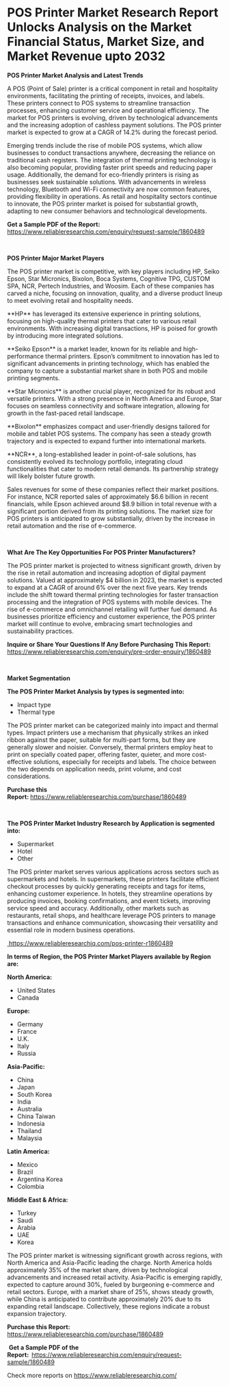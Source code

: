 <p><h1>POS Printer Market Research Report Unlocks Analysis on the Market Financial Status, Market Size, and Market Revenue upto 2032</h1></p><p><strong>POS Printer Market Analysis and Latest Trends</strong></p>
<p><p>A POS (Point of Sale) printer is a critical component in retail and hospitality environments, facilitating the printing of receipts, invoices, and labels. These printers connect to POS systems to streamline transaction processes, enhancing customer service and operational efficiency. The market for POS printers is evolving, driven by technological advancements and the increasing adoption of cashless payment solutions. The POS printer market is expected to grow at a CAGR of 14.2% during the forecast period.</p><p>Emerging trends include the rise of mobile POS systems, which allow businesses to conduct transactions anywhere, decreasing the reliance on traditional cash registers. The integration of thermal printing technology is also becoming popular, providing faster print speeds and reducing paper usage. Additionally, the demand for eco-friendly printers is rising as businesses seek sustainable solutions. With advancements in wireless technology, Bluetooth and Wi-Fi connectivity are now common features, providing flexibility in operations. As retail and hospitality sectors continue to innovate, the POS printer market is poised for substantial growth, adapting to new consumer behaviors and technological developments.</p></p>
<p><strong>Get a Sample PDF of the Report:&nbsp;</strong> <a href="https://www.reliableresearchiq.com/enquiry/request-sample/1860489?utm_campaign=3513&utm_medium=2&utm_source=Github&utm_content=ia&utm_term=08042025&utm_id=pos-printer">https://www.reliableresearchiq.com/enquiry/request-sample/1860489</a></p>
<p>&nbsp;</p>
<p><strong>POS Printer Major Market Players</strong></p>
<p><p>The POS printer market is competitive, with key players including HP, Seiko Epson, Star Micronics, Bixolon, Boca Systems, Cognitive TPG, CUSTOM SPA, NCR, Pertech Industries, and Woosim. Each of these companies has carved a niche, focusing on innovation, quality, and a diverse product lineup to meet evolving retail and hospitality needs.</p><p>**HP** has leveraged its extensive experience in printing solutions, focusing on high-quality thermal printers that cater to various retail environments. With increasing digital transactions, HP is poised for growth by introducing more integrated solutions.</p><p>**Seiko Epson** is a market leader, known for its reliable and high-performance thermal printers. Epson’s commitment to innovation has led to significant advancements in printing technology, which has enabled the company to capture a substantial market share in both POS and mobile printing segments.</p><p>**Star Micronics** is another crucial player, recognized for its robust and versatile printers. With a strong presence in North America and Europe, Star focuses on seamless connectivity and software integration, allowing for growth in the fast-paced retail landscape.</p><p>**Bixolon** emphasizes compact and user-friendly designs tailored for mobile and tablet POS systems. The company has seen a steady growth trajectory and is expected to expand further into international markets.</p><p>**NCR**, a long-established leader in point-of-sale solutions, has consistently evolved its technology portfolio, integrating cloud functionalities that cater to modern retail demands. Its partnership strategy will likely bolster future growth.</p><p>Sales revenues for some of these companies reflect their market positions. For instance, NCR reported sales of approximately $6.6 billion in recent financials, while Epson achieved around $8.9 billion in total revenue with a significant portion derived from its printing solutions. The market size for POS printers is anticipated to grow substantially, driven by the increase in retail automation and the rise of e-commerce.</p></p>
<p>&nbsp;</p>
<p><strong>What Are The Key Opportunities For POS Printer Manufacturers?</strong></p>
<p><p>The POS printer market is projected to witness significant growth, driven by the rise in retail automation and increasing adoption of digital payment solutions. Valued at approximately $4 billion in 2023, the market is expected to expand at a CAGR of around 6% over the next five years. Key trends include the shift toward thermal printing technologies for faster transaction processing and the integration of POS systems with mobile devices. The rise of e-commerce and omnichannel retailing will further fuel demand. As businesses prioritize efficiency and customer experience, the POS printer market will continue to evolve, embracing smart technologies and sustainability practices.</p></p>
<p><strong>Inquire or Share Your Questions If Any Before Purchasing This Report:</strong> <a href="https://www.reliableresearchiq.com/enquiry/pre-order-enquiry/1860489?utm_campaign=3513&utm_medium=2&utm_source=Github&utm_content=ia&utm_term=08042025&utm_id=pos-printer">https://www.reliableresearchiq.com/enquiry/pre-order-enquiry/1860489</a></p>
<p>&nbsp;</p>
<p><strong>Market Segmentation</strong></p>
<p><strong>The POS Printer Market Analysis by types is segmented into:</strong></p>
<p><ul><li>Impact type</li><li>Thermal type</li></ul></p>
<p><p>The POS printer market can be categorized mainly into impact and thermal types. Impact printers use a mechanism that physically strikes an inked ribbon against the paper, suitable for multi-part forms, but they are generally slower and noisier. Conversely, thermal printers employ heat to print on specially coated paper, offering faster, quieter, and more cost-effective solutions, especially for receipts and labels. The choice between the two depends on application needs, print volume, and cost considerations.</p></p>
<p><strong>Purchase this Report:&nbsp;</strong><a href="https://www.reliableresearchiq.com/purchase/1860489?utm_campaign=3513&utm_medium=2&utm_source=Github&utm_content=ia&utm_term=08042025&utm_id=pos-printer">https://www.reliableresearchiq.com/purchase/1860489</a></p>
<p>&nbsp;</p>
<p><strong>The POS Printer Market Industry Research by Application is segmented into:</strong></p>
<p><ul><li>Supermarket</li><li>Hotel</li><li>Other</li></ul></p>
<p><p>The POS printer market serves various applications across sectors such as supermarkets and hotels. In supermarkets, these printers facilitate efficient checkout processes by quickly generating receipts and tags for items, enhancing customer experience. In hotels, they streamline operations by producing invoices, booking confirmations, and event tickets, improving service speed and accuracy. Additionally, other markets such as restaurants, retail shops, and healthcare leverage POS printers to manage transactions and enhance communication, showcasing their versatility and essential role in modern business operations.</p></p>
<p><a href="https://www.reliableresearchiq.com/pos-printer-r1860489?utm_campaign=3513&utm_medium=2&utm_source=Github&utm_content=ia&utm_term=08042025&utm_id=pos-printer">&nbsp;https://www.reliableresearchiq.com/pos-printer-r1860489</a></p>
<p><strong>In terms of Region, the POS Printer Market Players available by Region are:</strong></p>
<p>
    <p> <strong> North America: </strong>
        <ul>
            <li>United States</li>
            <li>Canada</li>
        </ul>
        </p> 
    <p> <strong> Europe: </strong>
        <ul>
            <li>Germany</li>
            <li>France</li>
            <li>U.K.</li>
            <li>Italy</li>
            <li>Russia</li>
        </ul>
        </p> 
    <p> <strong> Asia-Pacific: </strong>
        <ul>
            <li>China</li>
            <li>Japan</li>
            <li>South Korea</li>
            <li>India</li>
            <li>Australia</li>
            <li>China Taiwan</li>
            <li>Indonesia</li>
            <li>Thailand</li>
            <li>Malaysia</li>
        </ul>
        </p> 
    <p> <strong> Latin America: </strong>
        <ul>
            <li>Mexico</li>
            <li>Brazil</li>
            <li>Argentina Korea</li>
            <li>Colombia</li>
        </ul>
        </p> 
    <p> <strong> Middle East & Africa: </strong>
        <ul>
            <li>Turkey</li>
            <li>Saudi</li>
            <li>Arabia</li>
            <li>UAE</li>
            <li>Korea</li>
        </ul>
    </p>
    </p>
<p><p>The POS printer market is witnessing significant growth across regions, with North America and Asia-Pacific leading the charge. North America holds approximately 35% of the market share, driven by technological advancements and increased retail activity. Asia-Pacific is emerging rapidly, expected to capture around 30%, fueled by burgeoning e-commerce and retail sectors. Europe, with a market share of 25%, shows steady growth, while China is anticipated to contribute approximately 20% due to its expanding retail landscape. Collectively, these regions indicate a robust expansion trajectory.</p></p>
<p><strong>Purchase this Report: </strong><a href="https://www.reliableresearchiq.com/purchase/1860489?utm_campaign=3513&utm_medium=2&utm_source=Github&utm_content=ia&utm_term=08042025&utm_id=pos-printer">https://www.reliableresearchiq.com/purchase/1860489</a></p>
<p>&nbsp;<strong>Get a Sample PDF of the Report:&nbsp;&nbsp;</strong><a href="https://www.reliableresearchiq.com/enquiry/request-sample/1860489?utm_campaign=3513&utm_medium=2&utm_source=Github&utm_content=ia&utm_term=08042025&utm_id=pos-printer">https://www.reliableresearchiq.com/enquiry/request-sample/1860489</a></p>
<p><strong></strong></p>
<p>Check more reports on <a href="https://www.reliableresearchiq.com/?utm_campaign=3513&utm_medium=2&utm_source=Github&utm_content=ia&utm_term=08042025&utm_id=pos-printer">https://www.reliableresearchiq.com/</a></p>